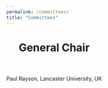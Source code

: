 ```yaml
---
permalink: /committees/
title: "Committees"
---
```

<html>
<title>W3.CSS</title>
<meta name="viewport" content="width=device-width, initial-scale=1">
<link rel="stylesheet" href="https://www.w3schools.com/w3css/4/w3.css">
<body>

<div class="w3-container">
  <div class="w3-card-4" style="width:50%;">
    <header class="w3-container w3-Blanched Almond">
      <h1>General Chair</h1>
    </header>
    <div class="w3-container">
      <p>Paul Rayson, Lancaster University, UK</p>
    </div>
    <footer class="w3-container w3-blue">
      <h5> </h5>
    </footer>
  </div>
</div>

</body>
</html>

